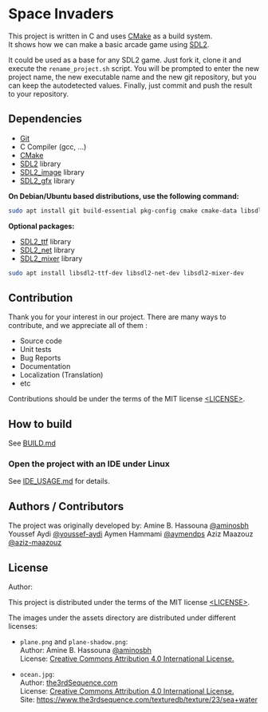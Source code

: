# Space Invaders

This project is written in C and uses [CMake][] as a build system.<br>
It shows how we can make a basic arcade game using [SDL2][SDL].


It could be used as a base for any SDL2 game. Just fork it, clone it and
execute the `rename_project.sh` script. You will be prompted to enter the new
project name, the new executable name and the new git repository, but you can
keep the autodetected values. Finally, just commit and push the result to your
repository.

## Dependencies

- [Git][]
- C Compiler (gcc, ...)
- [CMake][]
- [SDL2][SDL] library
- [SDL2_image][] library
- [SDL2_gfx][] library

**On Debian/Ubuntu based distributions, use the following command:**

```sh
sudo apt install git build-essential pkg-config cmake cmake-data libsdl2-dev libsdl2-image-dev libsdl2-gfx-dev
```

**Optional packages:**

- [SDL2_ttf][] library
- [SDL2_net][] library
- [SDL2_mixer][] library

```sh
sudo apt install libsdl2-ttf-dev libsdl2-net-dev libsdl2-mixer-dev
```
## Contribution

Thank you for your interest in our project. There are many ways to contribute,
and we appreciate all of them :

- Source code
- Unit tests
- Bug Reports
- Documentation
- Localization (Translation)
- etc

Contributions should be under the terms of the MIT license [&lt;LICENSE&gt;](LICENSE).

## How to build
 See [BUILD.md](BUILD.md)

### Open the project with an IDE under Linux

See [IDE_USAGE.md](IDE_USAGE.md) for details.

## Authors / Contributors

The project was originally developed by:
 Amine B. Hassouna [@aminosbh](https://gitlab.com/aminosbh)
 Youssef Aydi [@youssef-aydi](https://github.com/youssef-aydi)
 Aymen Hammami [@aymendps](https://github.com/aymendps)
 Aziz Maazouz [@aziz-maazouz](https://github.com/aziz-maazouz)

## License

Author: 

This project is distributed under the terms of the MIT license
[&lt;LICENSE&gt;](LICENSE).


The images under the assets directory are distributed under different licenses:

- `plane.png` and `plane-shadow.png`:<br>
  Author: Amine B. Hassouna [@aminosbh](https://gitlab.com/aminosbh)<br>
  License: [Creative Commons Attribution 4.0 International License.][CCBY]

- `ocean.jpg`:<br>
  Author: [the3rdSequence.com](https://www.the3rdsequence.com)<br>
  License: [Creative Commons Attribution 4.0 International License.][CCBY]<br>
  Site: https://www.the3rdsequence.com/texturedb/texture/23/sea+water



[SDL]: https://www.libsdl.org
[CMake]: https://cmake.org
[Git]: https://git-scm.com
[SDL2_image]: https://www.libsdl.org/projects/SDL_image
[SDL2_ttf]: https://www.libsdl.org/projects/SDL_ttf
[SDL2_net]: https://www.libsdl.org/projects/SDL_net
[SDL2_mixer]: https://www.libsdl.org/projects/SDL_mixer
[SDL2_gfx]: http://www.ferzkopp.net/wordpress/2016/01/02/sdl_gfx-sdl2_gfx
[CCBY]: http://creativecommons.org/licenses/by/4.0/
